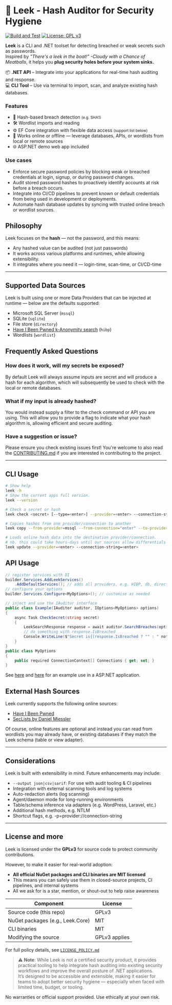 # 🥬 Leek - Hash Auditor for Security Hygiene
[![Build and Test](https://github.com/SignatureBeef/leek/actions/workflows/test.yml/badge.svg)](https://github.com/SignatureBeef/leek/actions/workflows/test.yml) [![License: GPL v3](https://img.shields.io/badge/License-GPLv3-blue.svg)](https://www.gnu.org/licenses/gpl-3.0)

**Leek** is a CLI and .NET toolset for detecting breached or weak secrets such as passwords.  
Inspired by _"There's a leek in the boat!" -Cloudy with a Chance of Meatballs_, it helps you **plug security holes before your system sinks.**

📦 **.NET API** – Integrate into your applications for real-time hash auditing and response.
<br/>
💻 **CLI Tool** – Use via terminal to import, scan, and analyze existing hash databases.

### Features

- 🔐 Hash-based breach detection <small>(e.g. SHA1)</small>
- 🛠️ Wordlist imports and reading
- ⚙️ EF Core integration with flexible data access <small>(support list below)</small>
- 🔄 Works online or offline — leverage databases, APIs, or wordlists from local or remote sources
- 🌐 ASP.NET demo web app included
<!-- - 🐳 Docker support for containerized deployment -->


### Use cases
- Enforce secure password policies by blocking weak or breached credentials at login, signup, or during password changes.
- Audit stored password hashes to proactively identify accounts at risk before a breach occurs.
- Integrate into CI/CD pipelines to prevent known or default credentials from being used in development or deployments.
- Automate hash database updates by syncing with trusted online breach or wordlist sources.

## Philosophy

Leek focuses on the **hash** — not the password, and this means:
- Any hashed value can be audited (not just passwords)
- It works across various platforms and runtimes, while allowing extensibility.
- It integrates where you need it — login-time, scan-time, or CI/CD-time

---

## Supported Data Sources

Leek is built using one or more Data Providers that can be injected at runtime — below are the defaults supported:

- Microsoft SQL Server (`mssql`)
- SQLite (`sqlite`)
- File store (`directory`)
- [Have I Been Pwned k-Anonymity search](https://haveibeenpwned.com/API/v3#SearchingPwnedPasswordsByRange) (`hibp`)
- Wordlists (`wordlist`)

## Frequently Asked Questions
### How does it work, will my secrets be exposed?
By default Leek will always assume inputs are secret and will produce a hash for each algorithm, which will subsequently be used to check with the local or remote databases.

### What if my input is already hashed?
You would instead supply a filter to the check command or API you are using. This will allow you to provide a flag to indicate what your hash algorithm is, allowing efficient and secure auditing.

### Have a suggestion or issue?
Please ensure you check existing issues first! You're welcome to also read the [CONTRIBUTING.md](CONTRIBUTING.md) if you are interested in contributing to the project.

---

## CLI Usage

```bash
# Show help
leek -h
# Show the current apps full version.
leek --version

# Check a secret or hash
leek check <secret> [--type=<enter>] --provider=<enter> --connection-string=<enter>

# Copies hashes from one provider/connection to another
leek copy --from-provider=mssql --from-connection="enter" --to-provider=sqlite --to-connection="enter"

# Loads online hash data into the destination provider/connection.
# nb. this could take hours-days until our sources allow differentials
leek update --provider=<enter> --connection-string=<enter>
```

## API Usage

```C#
// register services with DI
builder.Services.AddLeekServices()
    .AddDefaultServices(); // adds all providers, e.g. HIBP, db, directory
// configure your options
builder.Services.Configure<MyOptions>(); // customise as needed

// inject and use the IAuditor interface
public class Example(IAuditor auditor, IOptions<MyOptions> options)
{
    async Task CheckSecret(string secret)
    {
        LeekSearchResponse response = await auditor.SearchBreaches(options.Value.Connections, new LeekSearchRequest(secret));
        // do something with response.IsBreached
        Console.WriteLine($"Secret is{(response.IsBreached ? "" : " not")} breached");
    }
}
public class MyOptions
{
    public required ConnectionContext[] Connections { get; set; }
}

```

See [here](./demo/webapp/Areas/Identity/Pages/Account/Login.cshtml.cs) and [here](demo/webapp/Program.cs) for an example use in a ASP.NET application.

## External Hash Sources
Leek currently supports the following online sources:
- [Have I Been Pwned](https://haveibeenpwned.com/)
- [SecLists by Daniel Miessler](https://github.com/danielmiessler/SecLists/tree/master/Passwords/Leaked-Databases)

Of course, online features are optional and instead you can read from wordlists you may already have, or existing databases if they match the Leek schema (table or view adapter).

<!-- ### Docker
```bash
docker build -t leek-cli .
docker run --rm leek-cli check hunter2
``` -->

---

<!-- ## Flexible Scan Modes

Leek supports two main scanning strategies:

1. **Local Join Mode**: When your app's users and Leek wordlist live on the same DB engine (best perf)
2. **Remote Fetch Mode**: When databases are separate (via secure TLS connection)

In Remote Mode, you can:
- Pull hash batches from app → check in Leek
- OR pull breach hashes from Leek → check in app

You choose the direction. Configure what's safest or fastest for your environment.

--- -->

## Considerations

Leek is built with extensibility in mind. Future enhancements may include:

- `--output json|csv|sarif`: For use with audit tooling & CI pipelines
- Integration with external scanning tools and log systems
- Auto-redaction alerts (log scanning)
- Agent/daemon mode for long-running environments
- Table/schema inference via adapters (e.g. WordPress, Laravel, etc.)
- Additional hash methods, e.g. NTLM
- Shortcut flags, e.g. -p=provider://connection-string

---

## License and more

Leek is licensed under the **GPLv3** for source code to protect community contributions.

However, to make it easier for real-world adoption:

- **All official NuGet packages and CLI binaries are MIT licensed**
- This means you can safely use them in closed-source projects, CI pipelines, and internal systems
- All we ask for is a star, mention, or shout-out to help raise awareness

| Component             | License |
|-----------------------|---------|
| Source code (this repo) | GPLv3 |
| NuGet packages (e.g., Leek.Core) | MIT |
| CLI binaries           | MIT |
| Modifying the source   | GPLv3 applies |

For full policy details, see [`LICENSE_POLICY.md`](./LICENSE_POLICY.md)

> ⚠️ **Note**: While Leek is not a certified security product, it provides practical tooling to help integrate hash auditing into existing security workflows and improve the overall posture of .NET applications.  
> It’s designed to be accessible and extensible, making it easier for teams to adopt better security hygiene — especially when faced with limited time, budget, or tooling.

No warranties or official support provided. Use ethically at your own risk.
